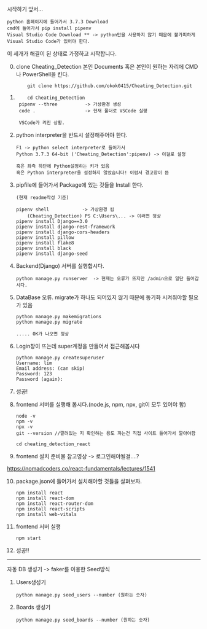 시작하기 앞서...

    python 홈페이지에 들어가서 3.7.3 Download
    cmd에 들어가서 pip install pipenv
    Visual Studio Code Download ** -> python만을 사용하지 않기 때문에 불가피하게 Visual Studio Code가 있어야 한다.

이 세개가 해결이 된 상태로 가정하고 시작합니다.

0.  clone Cheating_Detection
    본인 Documents 혹은 본인이 원하는 자리에 CMD나 PowerShell을 킨다.

            git clone https://github.com/okok0415/Cheating_Detection.git

1.         cd Cheating_Detection
        pipenv --three          -> 가상환경 생성
        code .                  -> 현재 폴더로 VSCode 실행

        VSCode가 켜진 상황.

2.  python interpreter을 반드시 설정해주어야 한다.

        F1 -> python select interpreter로 들어가서
        Python 3.7.3 64-bit ('Cheating_Detection':pipenv) -> 이걸로 설정

        혹은 좌측 하단에 Python설정하는 키가 있음
        혹은 Python interpreter을 설정하지 않았습니다! 이럼서 경고창이 뜸

3.  pipfile에 들어가서 Package에 있는 것들을 Install 한다.

        (현재 readme작성 기준)

        pipenv shell            -> 가상환경 킴
            (Cheating_Detection) PS C:\Users\... -> 이러면 정상
        pipenv install Django==3.0
        pipenv install django-rest-framework
        pipenv install django-cors-headers
        pipenv install pillow
        pipenv install flake8
        pipenv install black
        pipenv install django-seed

4.  Backend(Django) 서버를 실행합시다.

        python manage.py runserver  -> 현재는 오류가 뜨지만 /admin으로 일단 들어갑시다.

5.  DataBase 오류. migrate가 하나도 되어있지 않기 때문에 동기화 시켜줘야할 필요가 있음

        python manage.py makemigrations
        python manage.py migrate

        ..... OK가 나오면 정상

6.  Login창이 뜨는데 super계정을 만들어서 접근해봅시다

        python manage.py createsuperuser
        Username: lim
        Email address: (can skip)
        Password: 123
        Password (again):

7.  성공!

8.  frontend 서버를 실행해 봅시다.(node.js, npm, npx, git이 모두 있어야 함)

        node -v
        npm -v
        npx -v
        git --version //깔려있는 지 확인하는 용도 까는건 직접 사이트 들어가서 깔아야함

        cd cheating_detection_react

9.  frontend 설치 준비물 참고영상 -> 로그인해야될걸....?

https://nomadcoders.co/react-fundamentals/lectures/1541

10. package.json에 들어가서 설치해야할 것들을 살펴보자.

        npm install react
        npm install react-dom
        npm install react-router-dom
        npm install react-scripts
        npm install web-vitals

11. frontend 서버 실행

        npm start

12. 성공!!

---

자동 DB 생성기 -> faker를 이용한 Seed방식

1.  Users생성기

        python manage.py seed_users --number (원하는 숫자)

2.  Boards 생성기

        python manage.py seed_boards --number (원하는 숫자)
